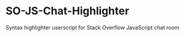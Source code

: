 SO-JS-Chat-Highlighter
======================

Syntax highlighter userscript for Stack Overflow JavaScript chat room